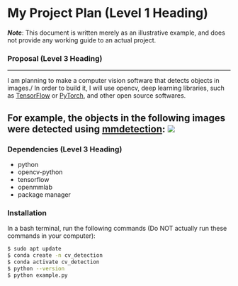 # My Project Plan (Level 1 Heading)
***Note***: This document is written merely as an illustrative example, and does not provide any working guide to an actual project.

### Proposal (Level 3 Heading)
---
I am planning to make a computer vision software that detects objects in images./
In order to build it, I will use opencv, deep learning libraries, such as [TensorFlow](https://www.tensorflow.org/?hl=ko) or [PyTorch](https://pytorch.org/), and other open source softwares.

For example, the objects in the following images were detected using [mmdetection](https://github.com/open-mmlab/mmdetection):
![](https://user-images.githubusercontent.com/12907710/137271636-56ba1cd2-b110-4812-8221-b4c120320aa9.png)
---
### Dependencies (Level 3 Heading)
- python
- opencv-python
- tensorflow
- openmmlab
- package manager

### Installation
In a bash terminal, run the following commands (Do NOT actually run these commands in your computer):
```sh
$ sudo apt update
$ conda create -n cv_detection
$ conda activate cv_detection
$ python --version
$ python example.py
```
